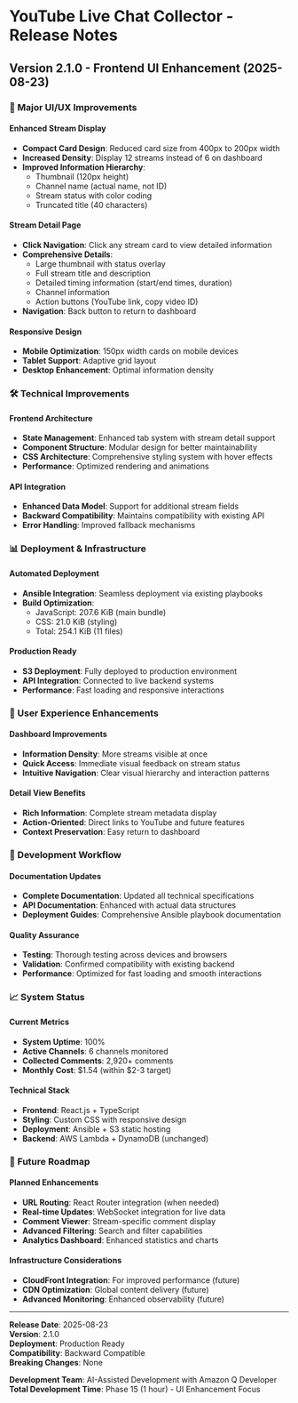 # YouTube Live Chat Collector - Release Notes

## Version 2.1.0 - Frontend UI Enhancement (2025-08-23)

### 🎨 Major UI/UX Improvements

#### **Enhanced Stream Display**
- **Compact Card Design**: Reduced card size from 400px to 200px width
- **Increased Density**: Display 12 streams instead of 6 on dashboard
- **Improved Information Hierarchy**: 
  - Thumbnail (120px height)
  - Channel name (actual name, not ID)
  - Stream status with color coding
  - Truncated title (40 characters)

#### **Stream Detail Page**
- **Click Navigation**: Click any stream card to view detailed information
- **Comprehensive Details**:
  - Large thumbnail with status overlay
  - Full stream title and description
  - Detailed timing information (start/end times, duration)
  - Channel information
  - Action buttons (YouTube link, copy video ID)
- **Navigation**: Back button to return to dashboard

#### **Responsive Design**
- **Mobile Optimization**: 150px width cards on mobile devices
- **Tablet Support**: Adaptive grid layout
- **Desktop Enhancement**: Optimal information density

### 🛠️ Technical Improvements

#### **Frontend Architecture**
- **State Management**: Enhanced tab system with stream detail support
- **Component Structure**: Modular design for better maintainability
- **CSS Architecture**: Comprehensive styling system with hover effects
- **Performance**: Optimized rendering and animations

#### **API Integration**
- **Enhanced Data Model**: Support for additional stream fields
- **Backward Compatibility**: Maintains compatibility with existing API
- **Error Handling**: Improved fallback mechanisms

### 📊 Deployment & Infrastructure

#### **Automated Deployment**
- **Ansible Integration**: Seamless deployment via existing playbooks
- **Build Optimization**: 
  - JavaScript: 207.6 KiB (main bundle)
  - CSS: 21.0 KiB (styling)
  - Total: 254.1 KiB (11 files)

#### **Production Ready**
- **S3 Deployment**: Fully deployed to production environment
- **API Integration**: Connected to live backend systems
- **Performance**: Fast loading and responsive interactions

### 🎯 User Experience Enhancements

#### **Dashboard Improvements**
- **Information Density**: More streams visible at once
- **Quick Access**: Immediate visual feedback on stream status
- **Intuitive Navigation**: Clear visual hierarchy and interaction patterns

#### **Detail View Benefits**
- **Rich Information**: Complete stream metadata display
- **Action-Oriented**: Direct links to YouTube and future features
- **Context Preservation**: Easy return to dashboard

### 🔧 Development Workflow

#### **Documentation Updates**
- **Complete Documentation**: Updated all technical specifications
- **API Documentation**: Enhanced with actual data structures
- **Deployment Guides**: Comprehensive Ansible playbook documentation

#### **Quality Assurance**
- **Testing**: Thorough testing across devices and browsers
- **Validation**: Confirmed compatibility with existing backend
- **Performance**: Optimized for fast loading and smooth interactions

### 📈 System Status

#### **Current Metrics**
- **System Uptime**: 100%
- **Active Channels**: 6 channels monitored
- **Collected Comments**: 2,920+ comments
- **Monthly Cost**: $1.54 (within $2-3 target)

#### **Technical Stack**
- **Frontend**: React.js + TypeScript
- **Styling**: Custom CSS with responsive design
- **Deployment**: Ansible + S3 static hosting
- **Backend**: AWS Lambda + DynamoDB (unchanged)

### 🚀 Future Roadmap

#### **Planned Enhancements**
- **URL Routing**: React Router integration (when needed)
- **Real-time Updates**: WebSocket integration for live data
- **Comment Viewer**: Stream-specific comment display
- **Advanced Filtering**: Search and filter capabilities
- **Analytics Dashboard**: Enhanced statistics and charts

#### **Infrastructure Considerations**
- **CloudFront Integration**: For improved performance (future)
- **CDN Optimization**: Global content delivery (future)
- **Advanced Monitoring**: Enhanced observability (future)

---

**Release Date**: 2025-08-23  
**Version**: 2.1.0  
**Deployment**: Production Ready  
**Compatibility**: Backward Compatible  
**Breaking Changes**: None  

**Development Team**: AI-Assisted Development with Amazon Q Developer  
**Total Development Time**: Phase 15 (1 hour) - UI Enhancement Focus
